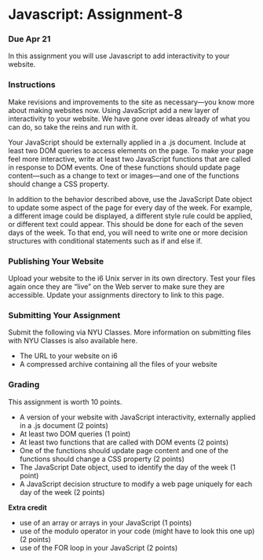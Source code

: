 # Javascript: Assignment-8
### Due Apr 21

In this assignment you will use Javascript to add interactivity to your website.

### Instructions

Make revisions and improvements to the site as necessary—you know more about making websites now. Using JavaScript add a new layer of interactivity to your website. We have gone over ideas already of what you can do, so take the reins and run with it.

Your JavaScript should be externally applied in a .js document. Include at least two DOM queries to access elements on the page. To make your page feel more interactive, write at least two JavaScript functions that are called in response to DOM events. One of these functions should update page content—such as a change to text or images—and one of the functions should change a CSS property.

In addition to the behavior described above, use the JavaScript Date object to update some aspect of the page for every day of the week. For example, a different image could be displayed, a different style rule could be applied, or different text could appear. This should be done for each of the seven days of the week. To that end, you will need to write one or more decision structures with conditional statements such as if and else if.

### Publishing Your Website
Upload your website to the i6 Unix server in its own directory. Test your files again once they are “live” on the Web server to make sure they are accessible. Update your assignments directory to link to this page.

### Submitting Your Assignment
Submit the following via NYU Classes. More information on submitting files with NYU Classes is also available here.

- The URL to your website on i6
- A compressed archive containing all the files of your website

### Grading
This assignment is worth 10 points.

- A version of your website with JavaScript interactivity, externally applied in a .js document (2 points)
- At least two DOM queries (1 point)
- At least two functions that are called with DOM events (2 points)
- One of the functions should update page content and one of the functions should change a CSS property (2 points)
- The JavaScript Date object, used to identify the day of the week (1 point)
- A JavaScript decision structure to modify a web page uniquely for each day of the week (2 points)

**Extra credit**
- use of an array or arrays in your JavaScript (1 points)
- use of the modulo operator in your code (might have to look this one up) (2 points)
- use of the FOR loop in your JavaScript (2 points)
